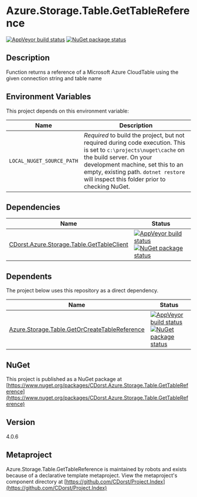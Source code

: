 # Azure.Storage.Table.GetTableReference

[![AppVeyor build status](https://img.shields.io/appveyor/ci/cdorst/azure-storage-table-gettablereference.svg?label=AppVeyor&style=for-the-badge)](https://ci.appveyor.com/project/cdorst/azure-storage-table-gettablereference)
[![NuGet package status](https://img.shields.io/nuget/v/CDorst.Azure.Storage.Table.GetTableReference.svg?label=NuGet&style=for-the-badge)](https://www.nuget.org/packages/CDorst.Azure.Storage.Table.GetTableReference)

## Description

Function returns a reference of a Microsoft Azure CloudTable using the given connection string and table name

## Environment Variables

This project depends on this environment variable:

Name | Description
---- | -----------
`LOCAL_NUGET_SOURCE_PATH` | *Required* to build the project, but not required during code execution. This is set to `c:\projects\nuget\cache` on the build server. On your development machine, set this to an empty, existing path. `dotnet restore` will inspect this folder prior to checking NuGet.

## Dependencies

Name | Status
---- | ------
[CDorst.Azure.Storage.Table.GetTableClient](https://github.com/CDorst/Azure.Storage.Table.GetTableClient) | [![AppVeyor build status](https://img.shields.io/appveyor/ci/cdorst/azure-storage-table-gettableclient.svg?label=AppVeyor&style=flat-square)](https://ci.appveyor.com/project/cdorst/azure-storage-table-gettableclient) [![NuGet package status](https://img.shields.io/nuget/v/CDorst.Azure.Storage.Table.GetTableClient.svg?label=NuGet&style=flat-square)](https://www.nuget.org/packages/CDorst.Azure.Storage.Table.GetTableClient)

## Dependents

The project below uses this repository as a direct dependency.

Name | Status
---- | ------
[Azure.Storage.Table.GetOrCreateTableReference](https://github.com/CDorst./Azure.Storage.Table.GetOrCreateTableReference) | [![AppVeyor build status](https://img.shields.io/appveyor/ci/cdorst./azure-storage-table-getorcreatetablereference.svg?label=AppVeyor&style=flat-square)](https://ci.appveyor.com/project/cdorst./azure-storage-table-getorcreatetablereference) [![NuGet package status](https://img.shields.io/nuget/v/CDorst..Azure.Storage.Table.GetOrCreateTableReference.svg?label=NuGet&style=flat-square)](https://www.nuget.org/packages/CDorst..Azure.Storage.Table.GetOrCreateTableReference)

## NuGet


This project is published as a NuGet package at [https://www.nuget.org/packages/CDorst.Azure.Storage.Table.GetTableReference](https://www.nuget.org/packages/CDorst.Azure.Storage.Table.GetTableReference)

## Version

4.0.6

## Metaproject

Azure.Storage.Table.GetTableReference is maintained by robots and exists because of a declarative template metaproject. View the metaproject's component directory at [https://github.com/CDorst/Project.Index](https://github.com/CDorst/Project.Index)

